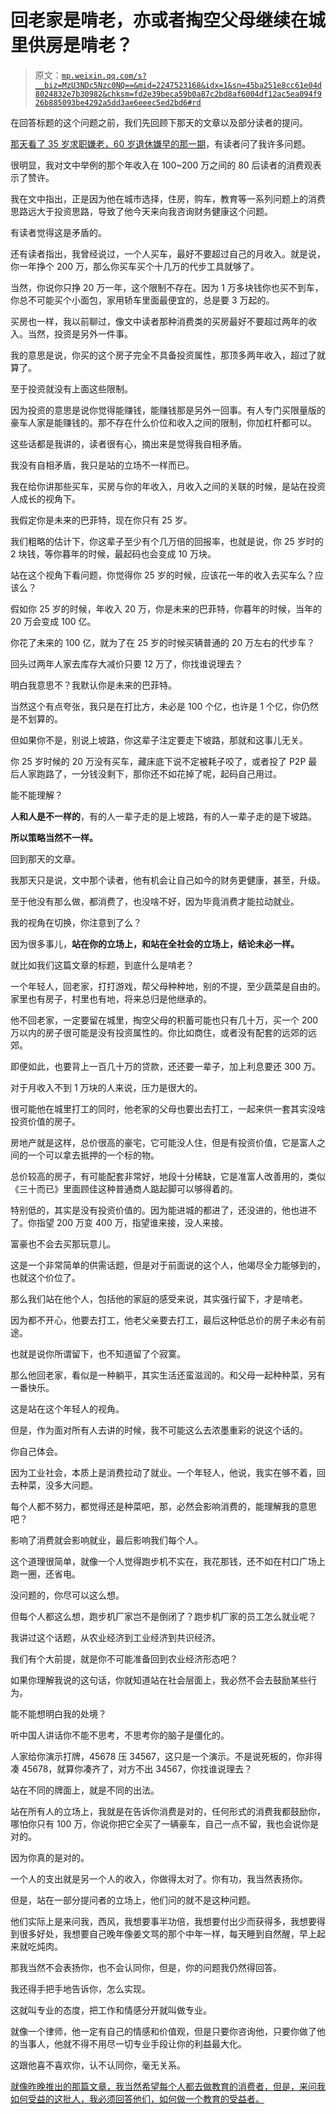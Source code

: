 # 回老家是啃老，亦或者掏空父母继续在城里供房是啃老？

> 原文：[`mp.weixin.qq.com/s?__biz=MzU3NDc5Nzc0NQ==&mid=2247523168&idx=1&sn=45ba251e8cc61e04d8024832e7b30982&chksm=fd2e39beca59b0a87c2bd8af6004df12ac5ea094f926b885093be4292a5dd3ae6eeec5ed2bd6#rd`](http://mp.weixin.qq.com/s?__biz=MzU3NDc5Nzc0NQ==&mid=2247523168&idx=1&sn=45ba251e8cc61e04d8024832e7b30982&chksm=fd2e39beca59b0a87c2bd8af6004df12ac5ea094f926b885093be4292a5dd3ae6eeec5ed2bd6#rd)

在回答标题的这个问题之前，我们先回顾下那天的文章以及部分读者的提问。

[那天看了 35 岁求职嫌老，60 岁退休嫌早的那一期](http://mp.weixin.qq.com/s?__biz=MzU0MjYwNDU2Mw==&mid=2247510082&idx=1&sn=1a1b1ba1e729c2e85de026724f55cd9e&chksm=fb1ac43ecc6d4d284b46f1c3f1820d99aeb659dbc35d5e19475a61bd0b6c9f85084aa4cb25c2&scene=21#wechat_redirect)，有读者问了我许多问题。

很明显，我对文中举例的那个年收入在 100~200 万之间的 80 后读者的消费观表示了赞许。

我在文中指出，正是因为他在城市选择，住房，购车，教育等一系列问题上的消费思路远大于投资思路，导致了他今天来向我咨询财务健康这个问题。

有读者觉得这是矛盾的。

还有读者指出，我曾经说过，一个人买车，最好不要超过自己的月收入。就是说，你一年挣个 200 万，那么你买车买个十几万的代步工具就够了。

当然，你说你只挣 20 万一年，这个限制不存在。因为 1 万多块钱你也买不到车，你总不可能买个小面包，家用轿车里面最便宜的，总是要 3 万起的。

买房也一样，我以前聊过，像文中读者那种消费类的买房最好不要超过两年的收入。当然，投资是另外一件事。

我的意思是说，你买的这个房子完全不具备投资属性，那顶多两年收入，超过了就算了。

至于投资就没有上面这些限制。

因为投资的意思是说你觉得能赚钱，能赚钱那是另外一回事。有人专门买限量版的豪车人家是能赚钱的。那不存在什么价位和收入之间的限制，你加杠杆都可以。

这些话都是我讲的，读者很有心，摘出来是觉得我自相矛盾。

我没有自相矛盾，我只是站的立场不一样而已。

我在给你讲那些买车，买房与你的年收入，月收入之间的关联的时候，是站在投资人成长的视角下。

我假定你是未来的巴菲特，现在你只有 25 岁。

我们粗略的估计下，你这辈子至少有个几万倍的回报率，也就是说，你 25 岁时的 2 块钱，等你暮年的时候，最起码也会变成 10 万块。

站在这个视角下看问题，你觉得你 25 岁的时候，应该花一年的收入去买车么？应该么？

假如你 25 岁的时候，年收入 20 万，你是未来的巴菲特，你暮年的时候，当年的 20 万会变成 100 亿。

你花了未来的 100 亿，就为了在 25 岁的时候买辆普通的 20 万左右的代步车？

回头过两年人家去库存大减价只要 12 万了，你找谁说理去？

明白我意思不？我默认你是未来的巴菲特。

当然这个有点夸张，我只是在打比方，未必是 100 个亿，也许是 1 个亿，你仍然是不划算的。

但如果你不是，别说上坡路，你这辈子注定要走下坡路，那就和这事儿无关。

你 25 岁时候的 20 万没有买车，藏床底下说不定被耗子咬了，或者投了 P2P 最后人家跑路了，一分钱没剩下，那你还不如花掉了呢，起码自己用过。

能不能理解？

**人和人是不一样的**，有的人一辈子走的是上坡路，有的人一辈子走的是下坡路。

**所以策略当然不一样。**

回到那天的文章。

我那天只是说，文中那个读者，他有机会让自己如今的财务更健康，甚至，升级。

至于他没有那么做，都消费了，也没啥不好，因为毕竟消费才能拉动就业。

我的视角在切换，你注意到了么？

因为很多事儿，**站在你的立场上，和站在全社会的立场上，结论未必一样。**

就比如我们这篇文章的标题，到底什么是啃老？

一个年轻人，回老家，打打游戏，帮父母种种地，别的不提，至少蔬菜是自由的。家里也有房子，村里也有地，将来总归是他继承的。

他不回老家，一定要留在城里，掏空父母的积蓄可能也只有几十万，买一个 200 万以内的房子很可能是没有投资属性的。你比如商住，或者没有配套的远郊的远郊。

即便如此，也要背上一百几十万的贷款，还还要一辈子，加上利息要还 300 万。

对于月收入不到 1 万块的人来说，压力是很大的。

很可能他在城里打工的同时，他老家的父母也要出去打工，一起来供一套其实没啥投资价值的房子。

房地产就是这样，总价很高的豪宅，它可能没人住，但是有投资价值，它是富人之间的一个可以拿去抵押的一个标的物。

总价较高的房子，有可能配套非常好，地段十分稀缺，它是准富人改善用的，类似《三十而已》里面顾佳这种普通商人踮起脚可以够得着的。

特别低的，其实是没有投资价值的。因为能进城的都进了，还没进的，他也进不了。你指望 200 万变 400 万，指望谁来接，没人来接。

富豪也不会去买那玩意儿。

这是一个非常简单的供需话题，但是对于前面说的这个人，他竭尽全力能够到的，也就这个价位了。

那么我们站在他个人，包括他的家庭的感受来说，其实强行留下，才是啃老。

因为都不开心，他要去打工，他老父亲要去打工，最后这种低总价的房子未必有前途。

也就是说你所谓留下，也不知道留了个寂寞。

那么他回老家，看似是一种躺平，其实生活还蛮滋润的。和父母一起种种菜，另有一番快乐。

这是站在这个年轻人的视角。

但是，作为面对所有人去讲的时候，我不可能这么去浓墨重彩的说这个话的。

你自己体会。

因为工业社会，本质上是消费拉动了就业。一个年轻人，他说，我实在够不着，回去种菜，没多大问题。

每个人都不努力，都觉得还是种菜吧，那，必然会影响消费的，能理解我的意思吧？

影响了消费就会影响就业，最后影响我们每个人。

这个道理很简单，就像一个人觉得跑步机不实在，我花那钱，还不如在村口广场上跑一圈，还省电。

没问题的，你尽可以这么想。

但每个人都这么想，跑步机厂家岂不是倒闭了？跑步机厂家的员工怎么就业呢？

我讲过这个话题，从农业经济到工业经济到共识经济。

我们有个大前提，就是你不可能准备回到农业经济形态吧？

如果你理解我说的这句话，你就知道站在社会层面上，我必然不会去鼓励某些行为。

能不能想明白我的处境？

听中国人讲话你不能不思考，不思考你的脑子是僵化的。

人家给你演示打牌，45678 压 34567，这只是一个演示。不是说死板的，你非得凑 45678，就算你凑齐了，对方不出 34567，你找谁说理去？

站在不同的牌面上，就是不同的出法。

站在所有人的立场上，我就是在告诉你消费是对的，任何形式的消费我都鼓励你，哪怕你只有 100 万，你说你把它全买了一辆豪车，自己一点不留，我也会说你是对的。

因为你真的是对的。

一个人的支出就是另一个人的收入，你做得太对了。你有功，我当然表扬你。

但是，站在一部分提问者的立场上，他们问的就不是这种问题。

他们实际上是来问我，西风，我想要事半功倍，我想要付出少而获得多，我想要得到很多好处，我想要自己晚年像姜文骂的那个中年一样，每天睡到自然醒，早上起来就吃炖肉。

那我当然不会表扬你，也不会认同你，但是，你的问题我仍然得回答。

我还得手把手地告诉你，怎么实现。

这就叫专业的态度，把工作和情感分开就叫做专业。

就像一个律师，他一定有自己的情感和价值观，但是只要你咨询他，只要你做了他的当事人，他就不得不用尽一切专业手段让你的利益最大化。

这跟他喜不喜欢你，认不认同你，毫无关系。

[就像昨晚推出的那篇文章，我当然希望每个人都去做教育的消费者，但是，来问我如何受益的这批人，我必须回答他们，如何做一个教育的受益者。](http://mp.weixin.qq.com/s?__biz=Mzg4MTg2MzU3Mg==&mid=2247483867&idx=1&sn=52db7208d5cd9c028b63e36b52c62f95&chksm=cf5e3f20f829b63602493492c732aa24c4f8c4f9c202cbb84ddcaa7f02876a0e996925ab835d&scene=21#wechat_redirect)